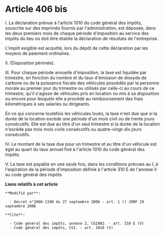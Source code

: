 # Article 406 bis

I. La déclaration prévue à l'article 1010 du code général des impôts, souscrite sur des imprimés fournis par
l'administration, est déposée, dans les deux premiers mois de chaque période d'imposition au service des impôts du lieu où
doit être établie la déclaration de résultats de l'entreprise. 

L'impôt exigible est acquitté, lors du dépôt de cette déclaration par les moyens de paiement ordinaires. 

II. (Disposition périmée). 

III. Pour chaque période annuelle d'imposition, la taxe est liquidée par trimestre, en fonction du nombre et du taux
d'émission de dioxyde de carbone ou de la puissance fiscale des véhicules possédés par la personne morale au premier jour du
trimestre ou utilisés par celle-ci au cours de ce trimestre, qu'il s'agisse de véhicules pris en location ou mis à sa
disposition ou encore pour lesquels elle a procédé au remboursement des frais kilométriques à ses salariés ou dirigeants. 

En ce qui concerne toutefois les véhicules loués, la taxe n'est due que si la durée de la location excède une période d'un
mois civil ou de trente jours consécutifs. Elle est due au titre d'un seul trimestre si la durée de la location n'excède pas
trois mois civils consécutifs ou quatre-vingt-dix jours consécutifs. 

IV. Le montant de la taxe due pour un trimestre et au titre d'un véhicule est égal au quart du taux annuel fixé à l'article
1010 du code général des impôts. 

V. La taxe est payable en une seule fois, dans les conditions prévues au I, à l'expiration de la période d'imposition définie
à l'article 310 E de l'annexe II au code général des impôts.

**Liens relatifs à cet article**

	**Modifié par**:

	  - Décret n°2006-1190 du 27 septembre 2006 - art. 1 () JORF 29 septembre 2006

	**Cite**:

	  - Code général des impôts, annexe 2, CGIAN2. - art. 310 E (V)
	  - Code général des impôts, CGI. - art. 1010 (V)
